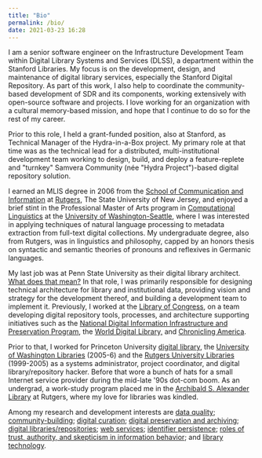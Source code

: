 ```yaml
---
title: "Bio"
permalink: /bio/
date: 2021-03-23 16:28
---
```


I am a senior software engineer on the Infrastructure Development Team within Digital Library Systems and Services (DLSS), a department within the Stanford Libraries. My focus is on the development, design, and maintenance of digital library services, especially the Stanford Digital Repository. As part of this work, I also help to coordinate the community-based development of SDR and its components, working extensively with open-source software and projects. I love working for an organization with a cultural memory-based mission, and hope that I continue to do so for the rest of my career.

Prior to this role, I held a grant-funded position, also at Stanford, as Technical Manager of the Hydra-in-a-Box project. My primary role at that time was as the technical lead for a distributed, multi-institutional development team working to design, build, and deploy a feature-replete and "turnkey" Samvera Community (née "Hydra Project")-based digital repository solution.

I earned an MLIS degree in 2006 from the [School of Communication and Information](http://comminfo.rutgers.edu/) at [Rutgers](http://www.rutgers.edu/), The State University of New Jersey, and enjoyed a brief stint in the Professional Master of Arts program in [Computational Linguistics](http://www.compling.washington.edu/) at the [University of Washington-Seattle](http://www.washington.edu/), where I was interested in applying techniques of natural language processing to metadata extraction from full-text digital collections. My undergraduate degree, also from Rutgers, was in linguistics and philosophy, capped by an honors thesis on syntactic and semantic theories of pronouns and reflexives in Germanic languages.

My last job was at Penn State University as their digital library architect. [What does that mean?](https://mike.giarlo.name/blog/2010/01/whats-in-a-title/) In that role, I was primarily responsible for designing technical architecture for library and institutional data, providing vision and strategy for the development thereof, and building a development team to implement it. Previously, I worked at the [Library of Congress](http://www.loc.gov/), on a team developing digital repository tools, processes, and architecture supporting initiatives such as the [National Digital Information Infrastructure and Preservation Program](http://digitalpreservation.gov/), the [World Digital Library,](http://www.worlddigitallibrary.org/) and [Chronicling America](http://www.loc.gov/chroniclingamerica/).

Prior to that, I worked for Princeton University [digital library](http://diglib.princeton.edu/), the [University of Washington Libraries](http://www.lib.washington.edu/ "University of Washington Libraries") (2005-6) and the [Rutgers University Libraries](http://www.libraries.rutgers.edu/) (1999-2005) as a systems administrator, project coordinator, and digital library/repository hacker. Before that wore a bunch of hats for a small Internet service provider during the mid-late '90s dot-com boom. As an undergrad, a work-study program  placed me in the [Archibald S. Alexander Library](http://www.libraries.rutgers.edu/rul/libs/alex_lib/alex_lib.shtml) at Rutgers, where my love for libraries was kindled.

Among my research and development interests are [data quality](http://jlsc-pub.org/jlsc/vol2/iss1/); [community-building](https://journals.tdl.org/jodi/article/view/5874); [digital curation](http://www.ijdc.net/index.php/ijdc/article/view/191); [digital preservation and archiving](http://www.haworthpress.com/store/Toc_views.asp?sid=LT7NUNGQ8U2E9GAU1V0M3PF3T0417MG8&TOCName=J201v04n01%5FTOC&desc=Volume%3A%204%20Issue%3A%201%2F2); [digital libraries/repositories](http://dx.doi.org/10.1045/june2005-jantz); [web services](http://www.ariadne.ac.uk/issue48/chudnov-et-al/); [identifier persistence](/blog/category/libraries/digital-libraries/persistent-identifiers/); [roles of trust, authority, and skepticism in information behavior](http://www.librarystudentjournal.org/index.php/lsj/article/view/24/0); and [library technology](/blog/).
